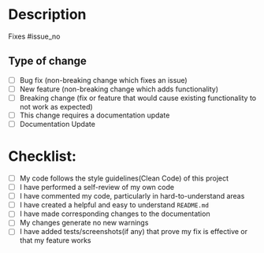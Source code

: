 # Description

<!-- Please include a summary of the change and which issue is fixed. List any dependencies that are required for this change. -->

Fixes #issue_no

<!-- Replace `issue_no` with the issue number which is fixed in this PR -->

## Type of change

<!-- _Please delete options that are not relevant._ -->
<!-- use [X] to Check the boxes -->

- [ ] Bug fix (non-breaking change which fixes an issue)
- [ ] New feature (non-breaking change which adds functionality)
- [ ] Breaking change (fix or feature that would cause existing functionality to not work as expected)
- [ ] This change requires a documentation update
- [ ] Documentation Update

# Checklist:

- [ ] My code follows the style guidelines(Clean Code) of this project
- [ ] I have performed a self-review of my own code
- [ ] I have commented my code, particularly in hard-to-understand areas
- [ ] I have created a helpful and easy to understand `README.md`
- [ ] I have made corresponding changes to the documentation
- [ ] My changes generate no new warnings
- [ ] I have added tests/screenshots(if any) that prove my fix is effective or that my feature works
